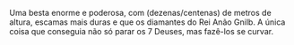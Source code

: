 Uma besta enorme e poderosa, com (dezenas/centenas) de metros de altura, escamas mais duras e que os diamantes
do Rei Anão Gnilb. A única coisa que conseguia não só parar os 7 Deuses, mas fazê-los se curvar.